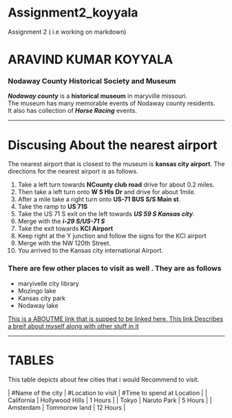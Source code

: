 # Assignment2_koyyala
Assignment 2 ( i.e working on markdown)
# ARAVIND KUMAR KOYYALA
###  Nodaway County Historical Society and Museum
***Nodaway county*** is a **historical museum** in maryville missouri.<br> The museum has many memorable events of Nodaway county residents.<br> It also has collection of ***Horse Racing*** events.

***

# Discusing About the nearest airport
The nearest airport that is closest to the museum is **kansas city airport**. The directions for the nearest airport is as follows.
1. Take a left turn towards **NCounty club road** drive for about 0.2 miles.
2. Then take a left turn onto **W S Hls Dr** and drive for about 1mile. 
3. After a mile take a right turn onto **US-71 BUS S/S Main st**.
4. Take the ramp to **US 71S**
5. Take the US 71 S exit on the left towards ***US 59 S Kansas city***.
6. Merge with the ***i-29 S/US-71 S***
7. Take the exit towards **KCI Airport**
8. Keep right at the Y junction and follow the signs for the KCI airport 
9. Merge with the NW 120th Street.
10. You arrived to the Kansas city international Airport.<br>

### There are few other places to visit as well . They are as follows 
* maryivelle city library
* Mozingo lake
* Kansas city park
* Nodaway lake

[This is a ABOUTME  link that is supped to be linked here. This link Describes a breif about myself along with other stuff in it ](AboutMe.md)

***

# TABLES
This table depicts about few cities that i would  Recommend to visit.

| #Name of the city | #Location to visit | #Time to spend at Location |
| California       | Hollywood Hills   | 1 Hours                   |
| Tokyo            | Naruto Park       | 5 Hours                   | 
| Amsterdam        | Tommorow land     | 12 Hours                  |


